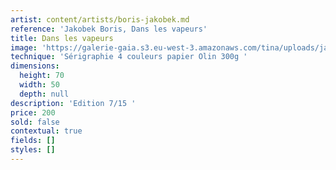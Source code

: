 ```yaml
---
artist: content/artists/boris-jakobek.md
reference: 'Jakobek Boris, Dans les vapeurs'
title: Dans les vapeurs
image: 'https://galerie-gaia.s3.eu-west-3.amazonaws.com/tina/uploads/jakobek-boris/trois-points-1115.jpg'
technique: 'Sérigraphie 4 couleurs papier Olin 300g '
dimensions:
  height: 70
  width: 50
  depth: null
description: 'Edition 7/15 '
price: 200
sold: false
contextual: true
fields: []
styles: []
---
```



